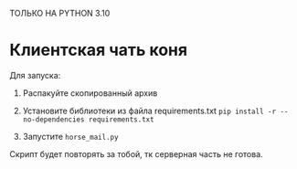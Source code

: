 ТОЛЬКО НА PYTHON 3.10
# Клиентская чать коня 
Для запуска:
1. Распакуйте скопированный архив

2. Установите библиотеки из файла requirements.txt
`pip install -r --no-dependencies requirements.txt `

3. Запустите `horse_mail.py`

Скрипт будет повторять за тобой, тк серверная часть не готова.


